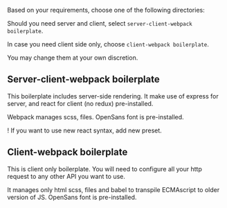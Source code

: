 Based on your requirements, choose one of the following directories:

Should you need server and client, select ```server-client-webpack boilerplate```.

In case you need client side only, choose ```client-webpack boilerplate```.

You may change them at your own discretion.

## Server-client-webpack boilerplate
This boilerplate includes server-side rendering. It make use of express for server, and react for client (no redux) pre-installed.

Webpack manages scss, files.
OpenSans font is pre-installed.

! If you want to use new react syntax, add new preset.


## Client-webpack boilerplate
This is client only boilerplate. You will need to configure all your http request to any other API you want
 to use.

It manages only html scss, files and babel to transpile ECMAscript to older version of JS.
OpenSans font is pre-installed.
